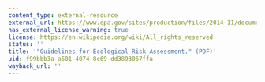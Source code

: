 ```yaml
---
content_type: external-resource
external_url: https://www.epa.gov/sites/production/files/2014-11/documents/eco_risk_assessment1998.pdf
has_external_license_warning: true
license: https://en.wikipedia.org/wiki/All_rights_reserved
status: ''
title: '"Guidelines for Ecological Risk Assessment." (PDF)'
uid: f99bbb3a-a501-4074-8c69-dd3893067ffa
wayback_url: ''
---
```

